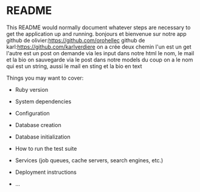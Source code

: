 # README

This README would normally document whatever steps are necessary to get the
application up and running.
bonjours et bienvenue sur  notre app github de olivier:https://github.com/orohellec
github de karl:https://github.com/karlverdiere
on a crée deux chemin l'un est un get l'autre est un post
on demande via les input dans notre html le nom, le mail et la bio on sauvegarde via le post 
dans notre models du coup on a le nom qui est un string, aussi le mail en sting et la bio en text

Things you may want to cover:

* Ruby version

* System dependencies

* Configuration

* Database creation

* Database initialization

* How to run the test suite

* Services (job queues, cache servers, search engines, etc.)

* Deployment instructions

* ...

